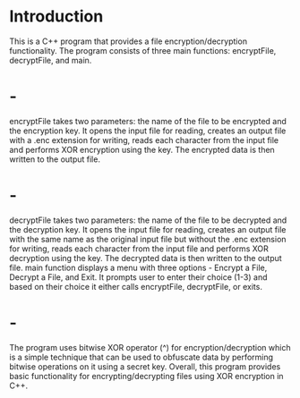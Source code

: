 # Introduction
This is a C++ program that provides a file encryption/decryption functionality.
The program consists of three main functions: encryptFile, decryptFile, and main.
# - 
encryptFile takes two parameters: the name of the file to be encrypted and the encryption key. It opens the input file for reading, creates an output file with a .enc extension for writing, reads each character from the input file and performs XOR encryption using the key. The encrypted data is then written to the output file.
# -
decryptFile takes two parameters: the name of the file to be decrypted and the decryption key. It opens the input file for reading, creates an output file with the same name as the original input file but without the .enc extension for writing, reads each character from the input file and performs XOR decryption using the key. The decrypted data is then written to the output file.
main function displays a menu with three options - Encrypt a File, Decrypt a File, and Exit. It prompts user to enter their choice (1-3) and based on their choice it either calls encryptFile, decryptFile, or exits.
# -
The program uses bitwise XOR operator (^) for encryption/decryption which is a simple technique that can be used to obfuscate data by performing bitwise operations on it using a secret key.
Overall, this program provides basic functionality for encrypting/decrypting files using XOR encryption in C++.
